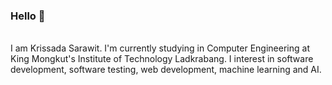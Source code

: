 ### Hello 👋
<br>
I am Krissada Sarawit. I'm currently studying in Computer Engineering at King Mongkut's Institute of Technology Ladkrabang. I interest in software development, software testing, web development, machine learning and AI.
<br><br>

